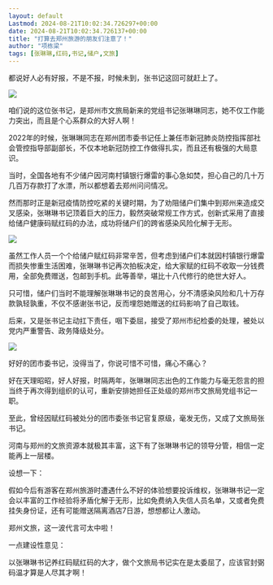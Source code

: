 ```yaml
---
layout: default
Lastmod: 2024-08-21T10:02:34.726297+00:00
date: 2024-08-21T10:02:34.726137+00:00
title: "打算去郑州旅游的朋友们注意了！"
author: "项栋梁"
tags: [张琳琳,红码,书记,储户,文旅]
---
```


都说好人必有好报，不是不报，时候未到，张书记这回可就赶上了。

![](https://images.weserv.nl/?url=https%3A//mmbiz.qpic.cn/mmbiz_jpg/qEicyZDQUnDE9cKv5XCd4SF1uD7NSJWmhZGXM2PFWOvju6xlVW7IO6K5A98b7RT8pWcswaYCj7GEicYMxoeBbYSg/640%3Fwx_fmt%3Djpeg)

咱们说的这位张书记，是郑州市文旅局新来的党组书记张琳琳同志，她不仅工作能力突出，而且是个心系群众的大好人啊！

2022年的时候，张琳琳同志在郑州团市委书记任上兼任市新冠肺炎防控指挥部社会管控指导部副部长，不仅本地新冠防控工作做得扎实，而且还有极强的大局意识。

当时，全国各地有不少储户因河南村镇银行爆雷的事心急如焚，担心自己的几十万几百万存款打了水漂，所以都想着去郑州问问情况。

然而那时正是新冠疫情防控吃紧的关键时期，为了劝阻储户们集中到郑州来造成交叉感染，张琳琳书记顶着巨大的压力，毅然突破常规工作方式，创新式采用了直接给储户健康码赋红码的办法，成功将储户们的跨省感染风险化解于无形。

![](https://images.weserv.nl/?url=https%3A//mmbiz.qpic.cn/mmbiz_jpg/qEicyZDQUnDE9cKv5XCd4SF1uD7NSJWmhtv8epNYrTxiaT2UgXqAc8xicfMPFF5fib4OSjWpL9WG0kGVdDqjF8rjNw/640%3Fwx_fmt%3Djpeg)

虽然工作人员一个个给储户赋红码非常辛苦，但考虑到储户们本就因村镇银行爆雷而损失惨重生活困难，张琳琳书记再次拍板决定，给大家赋的红码不收取一分钱费用，全部免费赠送，包邮到手机。此等善举，堪比十八代修行的绝世大好人。

只可惜，储户们当时不能理解张琳琳书记的良苦用心，分不清感染风险和几十万存款孰轻孰重，不仅不感谢张书记，反而埋怨她赠送的红码影响了自己取钱。

后来，又是张书记主动扛下责任，咽下委屈，接受了郑州市纪检委的处理，被处以党内严重警告、政务降级处分。

![](https://images.weserv.nl/?url=https%3A//mmbiz.qpic.cn/mmbiz_jpg/qEicyZDQUnDE9cKv5XCd4SF1uD7NSJWmhs7nkkWvdvAUCbInPtWYSaPUh8Gib3d4P3AtgrExKkFJM4iazb1HVnA0Q/640%3Fwx_fmt%3Djpeg)

好好的团市委书记，没得当了，你说可惜不可惜，痛心不痛心？

好在天理昭昭，好人好报，时隔两年，张琳琳同志出色的工作能力与毫无怨言的担当终于再次得到组织的认可，重新安排她担任正处级的郑州市文旅局党组书记一职。

至此，曾经因赋红码被处分的团市委张书记官复原级，毫发无伤，又成了文旅局张书记。

河南与郑州的文旅资源本就极其丰富，这下有了张琳琳书记的领导分管，相信一定能再上一层楼。

设想一下：

假如今后有游客在郑州旅游时遭遇什么不好的体验想要投诉维权，张琳琳书记一定会以丰富的工作经验将矛盾化解于无形，比如免费纳入失信人员名单，又或者免费挂失身份证，还有可能赠送隔离酒店7日游，想想都让人激动。

郑州文旅，这一波代言可太中啦！

一点建设性意见：

以张琳琳书记养红码赋红码的大才，做个文旅局书记实在是太委屈了，应该官封弼码温才算是人尽其才啊！

